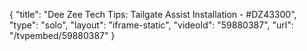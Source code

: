 {
    "title": "Dee Zee Tech Tips: Tailgate Assist Installation - #DZ43300",
    "type": "solo",
    "layout": "iframe-static",
    "videoId": "59880387",
    "url": "\/tvpembed\/59880387"
}